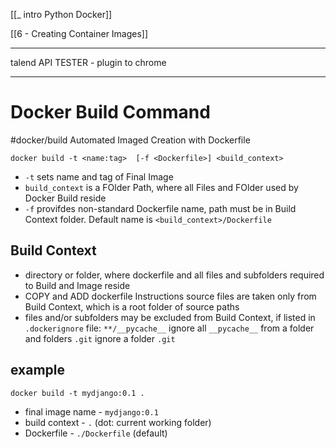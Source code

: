 [[_ intro Python Docker]]

[[6 - Creating Container Images]]

---
talend API TESTER - plugin to chrome

---
# Docker Build Command
#docker/build
Automated Imaged Creation with Dockerfile

`docker build -t <name:tag>  [-f <Dockerfile>] <build_context>`

- `-t` sets name and tag of Final Image
- `build_context` is a FOlder Path, where all Files and FOlder used by Docker Build reside
- `-f` provifdes non-standard Dockerfile name, path must be in Build Context folder. Default name is `<build_context>/Dockerfile`

## Build Context
- directory or folder, where dockerfile and all files and subfolders required to Build and Image reside
- COPY and ADD dockerfile Instructions source files are taken only from Build Context, which is a root folder of source paths
- files and/or subfolders may be excluded from Build Context, if listed in `.dockerignore` file:
`**/__pycache__` ignore all `__pycache__` from a folder and folders
`.git` ignore a folder `.git`


## example
`docker build -t mydjango:0.1 .`

- final image name - `mydjango:0.1`
- build context - `.` (dot: current working folder)
- Dockerfile - `./Dockerfile` (default)





